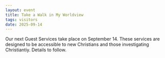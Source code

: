 ```yaml
---
layout: event
title: Take a Walk in My Worldview
tags: visitors
date: 2025-09-14
---
```


Our next Guest Services take place on September 14. These services are designed to be accessible to new Christians and those investigating Christiantiy. Details to follow.
<!--excerpt end-->
